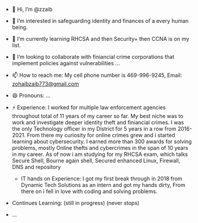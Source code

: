 - 👋 Hi, I’m @zzaib
- 👀 I’m interested in safeguarding identity and finances of a every human being.  
- 🌱 I’m currently learning RHCSA and then Security+ then CCNA is on my list.
- 💞️ I’m looking to collaborate with finiancial crime corporations that implement policies against vulnerabilities ...
- 📫 How to reach me: My cell phone number is 469-996-9245, Email: zohaibzaib773@gmail.com
- 😄 Pronouns: ...
- ⚡ Experience: I worked for multiple law enforcement agencies throughout total of 11 years of my career so far. My best niche was to work and investigate deeper identity theft and 
                finiancial crimes. I was the only Technology officer in my District for 5 years in a row from 2016-2021. From there my curiosity for online crimes grew and i started 
                learning about cybersecurity. I earned more than 300 awards for solving problems, mostly Online thefts and cybercrimes in the span of 10 years in my career.
                As of now i am studying for my RHCSA exam, which talks Secure Shell, Bourne again shell, Secured enhanced Linux, Firewall, DNS and repository

  - IT hands on Experience: I got my first break through in 2018 from Dynamic Tech Solutions as an intern and got my hands dirty, From there on i fell in love with coding and solving 
                             problems.
- Continues Learning: (still in progress) (never stops) 
-  ...

<!---
zzaib773/zzaib773 is a ✨ special ✨ repository because its `README.md` (this file) appears on your GitHub profile.
Y
--->
